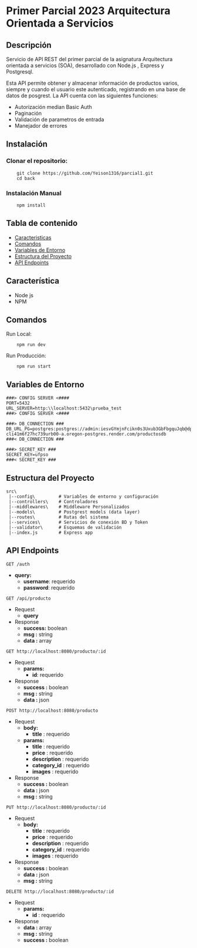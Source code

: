 # Primer Parcial 2023 Arquitectura Orientada a Servicios

## Descripción 

Servicio de API REST del primer parcial de la asignatura Arquitectura orientada a servicios (SOA), desarrollado con Node.js , Express y Postgresql.

Esta API permite obtener y almacenar información de productos varios, siempre y cuando el usuario este autenticado, registrando en una base de datos de posgrest. La API cuenta con las siguientes funciones: 

- Autorización median Basic Auth
- Paginación 
- Validación de parametros de entrada
- Manejador de errores


## Instalación

### Clonar el repositorio:
```
    git clone https://github.com/Yeison1316/parcial1.git
    cd back
```

### Instalación Manual

```
    npm install
```

## Tabla de contenido

- [Caracteristicas](#Caracteristicas)
- [Comandos](#Comandos)
- [Variables de Entorno](#Variables-de-Entorno)
- [Estructura del Proyecto](#Estructura-del-Proyecto)
- [API Endpoints](#API-Endpoints)


## Característica
- Node js
- NPM

## Comandos
Run Local:
```
    npm run dev
```
Run Producción:
```
    npm run start
```

## Variables de Entorno
```
###> CONFIG SERVER <####
PORT=5432
URL_SERVER=http:\\localhost:5432\prueba_test
###> CONFIG SERVER <####

###> DB_CONNECTION ### 
DB_URL_PG=postgres:postgres://admin:iesvGYmjnFcikn0s3Uxub3GbFbgquJqb@dpg-cli41m6f27hc739urb00-a.oregon-postgres.render.com/productosdb
###< DB_CONNECTION ###

###> SECRET_KEY ###
SECRET_KEY=ufpso
###< SECRET_KEY ###
```

## Estructura del Proyecto

```
src\
 |--config\         # Variables de entorno y configuración 
 |--controllers\    # Controladores 
 |--middlewares\    # Middleware Personalizados
 |--models\         # Postgrest models (data layer) 
 |--routes\         # Rutas del sistema
 |--services\       # Servicios de conexión BD y Token 
 |--validator\      # Esquemas de validación
 |--index.js        # Express app
```


## API Endpoints

<code>GET /auth</code> 
- **query:** 
    - **username**:  requerido
    - **password**:  requerido

<code>GET /api/producto</code> 
- Request
    - **query**
- Response
    - **success:** boolean   
    - **msg :** string
    - **data :** array
 
<code>GET http://localhost:8080/producto/:id</code> 
- Request
    - **params:**
        - **id**:  requerido
- Response
    - **success :** boolean
    - **msg :** string
    - **data :** json
    
<code>POST http://localhost:8080/producto</code>
- Request
    - **body:**
        - **title** :  requerido
    - **params:**
        - **title** : requerido
        - **price** : requerido
        - **description** : requerido
        - **category_id** : requerido
        - **images** : requerido
- Response
    - **success :** boolean
    - **data :** json
    - **msg :** string 

<code>PUT http://localhost:8080/producto/:id</code>
- Request
    - **body:**
        - **title** : requerido
        - **price** : requerido
        - **description** : requerido
        - **category_id** : requerido
        - **images** : requerido
- Response
    - **success :** boolean
    - **data :** json
    - **msg :** string 

<code>DELETE http://localhost:8080/producto/:id</code> 
- Request
    - **params:**
        - **id** : requerido 
- Response
    - **data :** array
    - **msg :** string 
    - **success :** boolean